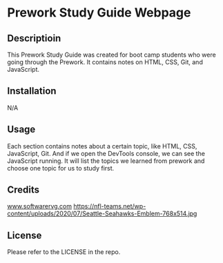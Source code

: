 # Prework Study Guide Webpage

## Descriptioin

This Prework Study Guide was created for boot camp students who were going through the Prework. It contains notes on HTML, CSS, Git, and JavaScript.

## Installation

N/A

## Usage

Each section contains notes about a certain topic, like HTML, CSS, JavaScript, Git. And if we open the DevTools console, we can see the JavaScript running. It will list the topics we learned from prework and choose one topic for us to study first.

## Credits

www.softwarervg.com
https://nfl-teams.net/wp-content/uploads/2020/07/Seattle-Seahawks-Emblem-768x514.jpg

## License

Please refer to the LICENSE in the repo.